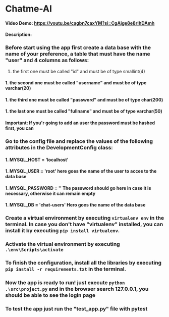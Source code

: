# Chatme-AI
#### Video Demo:  <https://youtu.be/cagbn7caxYM?si=CgAige8e8rIhDAmh>
#### Description:


### Before start using the app first create a data base with the name of your preference, a table that must have the name "user" and 4 columns as follows:
1. the first one must be called "id" and must be of type smallint(4)
#### 1. the second one must be called "username" and must be of type varchar(20)
#### 1. the third one must be called "password" and must be of type char(200)
#### 1. the last one must be called "fullname" and must be of type varchar(50)

#### Important: If you'r going to add an user the password must be hashed first, you can

### Go to the config file and replace the values of the following attributes in the DevelopmentConfig class:
#### 1. MYSQL_HOST = 'localhost' 
#### 1. MYSQL_USER = 'root' here goes the name of the user to acces to the data base
#### 1. MYSQL_PASSWORD = '' The password should go here in case it is necessary, otherwise it can remain empty
#### 1. MYSQL_DB = 'chat-users' Hero goes the name of the data base

### Create a virtual environment by executing `virtualenv env` in the terminal. In case you don't have "virtualenv" installed, you can install it by executing `pip install virtualenv`.
### Activate the virtual environment by executing `.\env\Scripts\activate`
### To finish the configuration, install all the libraries by executing `pip install -r requirements.txt` in the terminal.

### Now the app is ready to run! just execute `python .\src\project.py` and in the browser search 127.0.0.1, you should be able to see the login page

### To test the app just run the "test_app.py" file with pytest

